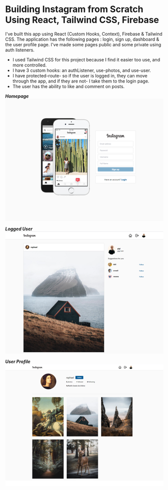 # Building Instagram from Scratch Using React, Tailwind CSS, Firebase

I've built this app using React (Custom Hooks, Context), Firebase & Tailwind CSS. 
The application has the following pages : login, sign up, dashboard &  the user profile page.
I've made some pages public and some private using auth listeners. 

- I used Tailwind CSS for this project because I find it easier too use, and more controlled.
- I have 3 custom hooks: an authListener, use-photos, and use-user.
- I have protected-route- so if the user is logged in, they can move through the app, and if they are not- I take them to the login page.
- The user has the ability to like and comment on posts.

***Homepage***
![Homepage](/github/instagram%20clone.png)


***Logged User***
![Homepage](/github/instagram%20logged%20user.png)

***User Profile***
![Homepage](/github/instagram%20user.png)